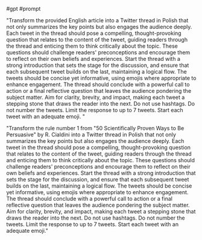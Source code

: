 #gpt #prompt

"Transform the provided English article into a Twitter thread in Polish that not only summarizes the key points but also engages the audience deeply. Each tweet in the thread should pose a compelling, thought-provoking question that relates to the content of the tweet, guiding readers through the thread and enticing them to think critically about the topic. These questions should challenge readers' preconceptions and encourage them to reflect on their own beliefs and experiences. Start the thread with a strong introduction that sets the stage for the discussion, and ensure that each subsequent tweet builds on the last, maintaining a logical flow. The tweets should be concise yet informative, using emojis where appropriate to enhance engagement. The thread should conclude with a powerful call to action or a final reflective question that leaves the audience pondering the subject matter. Aim for clarity, brevity, and impact, making each tweet a stepping stone that draws the reader into the next. Do not use hashtags. Do not number the tweets. Limit the response to up to 7 tweets. Start each tweet with an adequate emoji. "



"Transform the rule number 1 from "50 Scientifically Proven Ways to Be Persuasive" by R. Cialdini into a Twitter thread in Polish that not only summarizes the key points but also engages the audience deeply. Each tweet in the thread should pose a compelling, thought-provoking question that relates to the content of the tweet, guiding readers through the thread and enticing them to think critically about the topic. These questions should challenge readers' preconceptions and encourage them to reflect on their own beliefs and experiences. Start the thread with a strong introduction that sets the stage for the discussion, and ensure that each subsequent tweet builds on the last, maintaining a logical flow. The tweets should be concise yet informative, using emojis where appropriate to enhance engagement. The thread should conclude with a powerful call to action or a final reflective question that leaves the audience pondering the subject matter. Aim for clarity, brevity, and impact, making each tweet a stepping stone that draws the reader into the next. Do not use hashtags. Do not number the tweets. Limit the response to up to 7 tweets. Start each tweet with an adequate emoji."